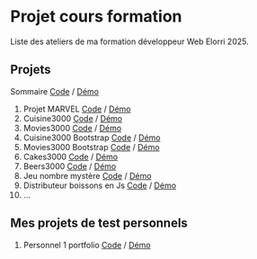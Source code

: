 # Projet cours formation

Liste des ateliers de ma formation développeur Web Elorri 2025.

## Projets
 Sommaire [Code](https://github.com/jeancode83/cours-ateliers-formation) / [Démo](https://jeancode83.github.io/cours-ateliers-formation)

1) Projet MARVEL [Code](https://github.com/jeancode83/cours-ateliers-formation/tree/main/projet_marvel) / [Démo](https://jeancode83.github.io/cours-ateliers-formation/projet_marvel)
2) Cuisine3000 [Code](https://github.com/jeancode83/cours-ateliers-formation/tree/main/cuisine3000) / [Démo](https://jeancode83.github.io/cours-ateliers-formation/cuisine3000)
3) Movies3000 [Code](https://github.com/jeancode83/cours-ateliers-formation/tree/main/movies3000) / [Démo](https://jeancode83.github.io/cours-ateliers-formation/movies3000)
4) Cuisine3000 Bootstrap [Code](https://github.com/jeancode83/cours-ateliers-formation/tree/main/cuisine3000Bootstrap) / [Démo](https://jeancode83.github.io/cours-ateliers-formation/cuisine3000Bootstrap)
5) Movies3000 Bootstrap [Code](https://github.com/jeancode83/cours-ateliers-formation/tree/main/movies3000Bootstrap) / [Démo](https://jeancode83.github.io/cours-ateliers-formation/movies3000Bootstrap)
6) Cakes3000 [Code](https://github.com/jeancode83/cours-ateliers-formation/tree/main/cakes3000) / [Démo](https://jeancode83.github.io/cours-ateliers-formation/cakes3000)
7) Beers3000 [Code](https://github.com/jeancode83/cours-ateliers-formation/tree/main/beers3000) / [Démo](https://jeancode83.github.io/cours-ateliers-formation/beers3000)
8) Jeu nombre mystère [Code](https://github.com/jeancode83/cours-ateliers-formation/tree/main/jeuDuNombreMystere) / [Démo](https://jeancode83.github.io/cours-ateliers-formation/jeuDuNombreMystere)  
9) Distributeur boissons en Js [Code](https://github.com/jeancode83/cours-ateliers-formation/tree/main/distriBoissonsJs) / [Démo](https://jeancode83.github.io/cours-ateliers-formation/distriBoissonsJs) 
10) ...


## Mes projets de test personnels
1) Personnel 1 portfolio [Code](https://github.com/jeancode83/cours-ateliers-formation/tree/main/perso-portfolio) / [Démo](https://jeancode83.github.io/cours-ateliers-formation/perso-portfolio)